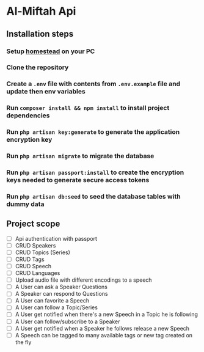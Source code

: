 # Al-Miftah Api

## Installation steps
### Setup [homestead](https://laravel.com/docs/5.8/homestead) on your PC
### Clone the repository
### Create a `.env` file with contents from `.env.example` file and update then env variables
### Run `composer install && npm install` to install project dependencies
### Run `php artisan key:generate` to generate the application encryption key
### Run `php artisan migrate` to migrate the database
### Run `php artisan passport:install` to create the encryption keys needed to generate secure access tokens
### Run `php artisan db:seed` to seed the database tables with dummy data



## Project scope
- [ ] Api authentication with passport
- [ ] CRUD Speakers
- [ ] CRUD Topics (Series)
- [ ] CRUD Tags
- [ ] CRUD Speech
- [ ] CRUD Languages
- [ ] Upload audio file with different encodings to a speech
- [ ] A User can ask a Speaker Questions
- [ ] A Speaker can respond to Questions
- [ ] A User can favorite a Speech
- [ ] A User can follow a Topic/Series
- [ ] A User get notified when there's a new Speech in a Topic he is following
- [ ] A User can follow/subscribe to a Speaker
- [ ] A User get notified when a Speaker he follows release a new Speech
- [ ] A Speech can be tagged to many available tags or new tag created on the fly

